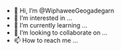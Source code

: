 - 👋 Hi, I’m @WiphaweeGeogadegarn
- 👀 I’m interested in ...
- 🌱 I’m currently learning ...
- 💞️ I’m looking to collaborate on ...
- 📫 How to reach me ...

<!---
WiphaweeGeogadegarn/WiphaweeGeogadegarn is a ✨ special ✨ repository because its `README.md` (this file) appears on your GitHub profile.
You can click the Preview link to take a look at your changes.
--->

